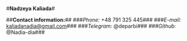 #**Nadzeya Kaliada**#

##**Contact information:**##
###*Phone:* +48 791 325 445###
###*E-mail:* kaliadanadia@gmail.com###
###*Telegram:* @deparbi###
###*Github:* @Nadia-dia###
